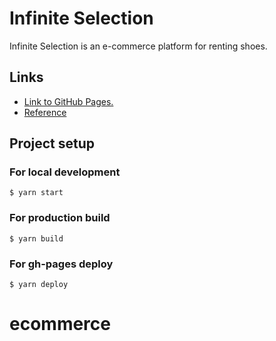 # Infinite Selection

Infinite Selection is an e-commerce platform for renting shoes. 

## Links
- [Link to GitHub Pages.](https://ereburg.github.io/infinite-selection/pages/)
- [Reference](https://www.behance.net/gallery/82806707/Infinite-Selection)

## Project setup

### For local development
```shell
$ yarn start
```

### For production build
```shell
$ yarn build
```

### For gh-pages deploy
```shell
$ yarn deploy
```
# ecommerce
